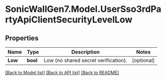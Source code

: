 # SonicWallGen7.Model.UserSso3rdPartyApiClientSecurityLevelLow

## Properties

Name | Type | Description | Notes
------------ | ------------- | ------------- | -------------
**Low** | **bool** | Low (no shared secret verification). | [optional] 

[[Back to Model list]](../README.md#documentation-for-models) [[Back to API list]](../README.md#documentation-for-api-endpoints) [[Back to README]](../README.md)

